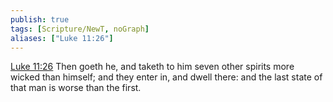 ```yaml
---
publish: true
tags: [Scripture/NewT, noGraph]
aliases: ["Luke 11:26"]
---
```

[Luke 11:26](https://churchofjesuschrist.org/study/scriptures/nt/luke/11?lang=eng&id=p26#p26) Then goeth he, and taketh to him seven other spirits more wicked than himself; and they enter in, and dwell there: and the last state of that man is worse than the first.
